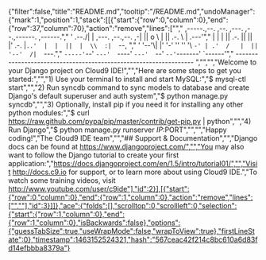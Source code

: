 {"filter":false,"title":"README.md","tooltip":"/README.md","undoManager":{"mark":1,"position":1,"stack":[[{"start":{"row":0,"column":0},"end":{"row":37,"column":70},"action":"remove","lines":["","    ,-----.,--.                  ,--. ,---.   ,--.,------.  ,------.","    '  .--./|  | ,---. ,--.,--. ,-|  || o   \\  |  ||  .-.  \\ |  .---'","    |  |    |  || .-. ||  ||  |' .-. |`..'  |  |  ||  |  \\  :|  `--, ","    '  '--'\\|  |' '-' ''  ''  '\\ `-' | .'  /   |  ||  '--'  /|  `---.","     `-----'`--' `---'  `----'  `---'  `--'    `--'`-------' `------'","    ----------------------------------------------------------------- ","","","Welcome to your Django project on Cloud9 IDE!","","Here are some steps to get you started:","","1) Use your terminal to install and start MySQL:","$ mysql-ctl start","","2) Run syncdb command to sync models to database and create Django's default superuser and auth system","$ python manage.py syncdb","","3) Optionally, install pip if you need it for installing any other python modules:","$ curl https://raw.github.com/pypa/pip/master/contrib/get-pip.py | python","","4) Run Django","$ python manage.py runserver $IP:$PORT","","","Happy coding!","The Cloud9 IDE team","","## Support & Documentation","","Django docs can be found at https://www.djangoproject.com/","","You may also want to follow the Django tutorial to create your first application:","https://docs.djangoproject.com/en/1.5/intro/tutorial01/","","Visit http://docs.c9.io for support, or to learn more about using Cloud9 IDE.","To watch some training videos, visit http://www.youtube.com/user/c9ide"],"id":2}],[{"start":{"row":0,"column":0},"end":{"row":1,"column":0},"action":"remove","lines":["",""],"id":3}]]},"ace":{"folds":[],"scrolltop":0,"scrollleft":0,"selection":{"start":{"row":1,"column":0},"end":{"row":1,"column":0},"isBackwards":false},"options":{"guessTabSize":true,"useWrapMode":false,"wrapToView":true},"firstLineState":0},"timestamp":1463152524321,"hash":"567ceac42f214c8bc610a6d83fd14efbbba8379a"}